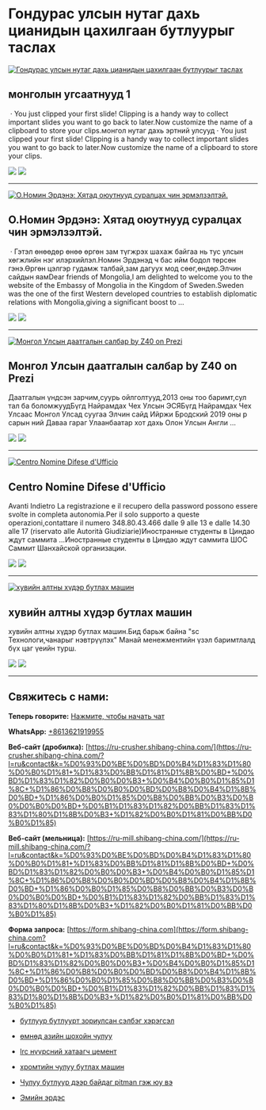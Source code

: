 # Гондурас улсын нутаг дахь цианидын цахилгаан бутлуурыг таслах

<a href="https://swt.shibang-china.com/?l=ru&img&k=%D0%93%D0%BE%D0%BD%D0%B4%D1%83%D1%80%D0%B0%D1%81+%D1%83%D0%BB%D1%81%D1%8B%D0%BD+%D0%BD%D1%83%D1%82%D0%B0%D0%B3+%D0%B4%D0%B0%D1%85%D1%8C+%D1%86%D0%B8%D0%B0%D0%BD%D0%B8%D0%B4%D1%8B%D0%BD+%D1%86%D0%B0%D1%85%D0%B8%D0%BB%D0%B3%D0%B0%D0%B0%D0%BD+%D0%B1%D1%83%D1%82%D0%BB%D1%83%D1%83%D1%80%D1%8B%D0%B3+%D1%82%D0%B0%D1%81%D0%BB%D0%B0%D1%85" target="_blank">![Гондурас улсын нутаг дахь цианидын цахилгаан бутлуурыг таслах](http://static.shibang-china.com/all-800x300/1423.jpg)</a>

## монголын угсаатнууд 1
&nbsp;&#0183;&#32;You just clipped your first slide! Clipping is a handy way to collect important slides you want to go back to later.Now customize the name of a clipboard to store your clips.монгол нутаг дахь эртний улсууд&nbsp;&#0183;&#32;You just clipped your first slide! Clipping is a handy way to collect important slides you want to go back to later.Now customize the name of a clipboard to store your clips.


<a href="https://whatsapp.shibangsoft.com/WhatsApp.php" target="_blank" title="WhatsApp">![](http://static.shibang-china.com/icon/whatsapp.png)</a> <a href="https://swt.shibang-china.com/?l=ru&icon&k=%D0%93%D0%BE%D0%BD%D0%B4%D1%83%D1%80%D0%B0%D1%81+%D1%83%D0%BB%D1%81%D1%8B%D0%BD+%D0%BD%D1%83%D1%82%D0%B0%D0%B3+%D0%B4%D0%B0%D1%85%D1%8C+%D1%86%D0%B8%D0%B0%D0%BD%D0%B8%D0%B4%D1%8B%D0%BD+%D1%86%D0%B0%D1%85%D0%B8%D0%BB%D0%B3%D0%B0%D0%B0%D0%BD+%D0%B1%D1%83%D1%82%D0%BB%D1%83%D1%83%D1%80%D1%8B%D0%B3+%D1%82%D0%B0%D1%81%D0%BB%D0%B0%D1%85" target="_blank">![](http://static.shibang-china.com/icon/chat-ru.png)</a>

---

<a href="https://swt.shibang-china.com/?l=ru&img&k=%D0%93%D0%BE%D0%BD%D0%B4%D1%83%D1%80%D0%B0%D1%81+%D1%83%D0%BB%D1%81%D1%8B%D0%BD+%D0%BD%D1%83%D1%82%D0%B0%D0%B3+%D0%B4%D0%B0%D1%85%D1%8C+%D1%86%D0%B8%D0%B0%D0%BD%D0%B8%D0%B4%D1%8B%D0%BD+%D1%86%D0%B0%D1%85%D0%B8%D0%BB%D0%B3%D0%B0%D0%B0%D0%BD+%D0%B1%D1%83%D1%82%D0%BB%D1%83%D1%83%D1%80%D1%8B%D0%B3+%D1%82%D0%B0%D1%81%D0%BB%D0%B0%D1%85" target="_blank">![О.Номин Эрдэнэ: Хятад оюутнууд суралцах чин эрмэлзэлтэй.](http://static.shibang-china.com/all-800x300/406.jpg)</a>

## О.Номин Эрдэнэ: Хятад оюутнууд суралцах чин эрмэлзэлтэй.
&nbsp;&#0183;&#32;Гэтэл өнөөдөр өнөө өргөн зам түгжрэх шахаж байгаа нь тус улсын хөгжлийн нэг илэрхийлэл.Номин Эрдэнэд ч бас ийм бодол төрсөн гэнэ.Өргөн цэлгэр гудамж талбай,зам дагуух мод сөөг,өндөр.Элчин сайдын яамDear friends of Mongolia,I am delighted to welcome you to the website of the Embassy of Mongolia in the Kingdom of Sweden.Sweden was the one of the first Western developed countries to establish diplomatic relations with Mongolia,giving a significant boost to …


<a href="https://whatsapp.shibangsoft.com/WhatsApp.php" target="_blank" title="WhatsApp">![](http://static.shibang-china.com/icon/whatsapp.png)</a> <a href="https://swt.shibang-china.com/?l=ru&icon&k=%D0%93%D0%BE%D0%BD%D0%B4%D1%83%D1%80%D0%B0%D1%81+%D1%83%D0%BB%D1%81%D1%8B%D0%BD+%D0%BD%D1%83%D1%82%D0%B0%D0%B3+%D0%B4%D0%B0%D1%85%D1%8C+%D1%86%D0%B8%D0%B0%D0%BD%D0%B8%D0%B4%D1%8B%D0%BD+%D1%86%D0%B0%D1%85%D0%B8%D0%BB%D0%B3%D0%B0%D0%B0%D0%BD+%D0%B1%D1%83%D1%82%D0%BB%D1%83%D1%83%D1%80%D1%8B%D0%B3+%D1%82%D0%B0%D1%81%D0%BB%D0%B0%D1%85" target="_blank">![](http://static.shibang-china.com/icon/chat-ru.png)</a>

---

<a href="https://swt.shibang-china.com/?l=ru&img&k=%D0%93%D0%BE%D0%BD%D0%B4%D1%83%D1%80%D0%B0%D1%81+%D1%83%D0%BB%D1%81%D1%8B%D0%BD+%D0%BD%D1%83%D1%82%D0%B0%D0%B3+%D0%B4%D0%B0%D1%85%D1%8C+%D1%86%D0%B8%D0%B0%D0%BD%D0%B8%D0%B4%D1%8B%D0%BD+%D1%86%D0%B0%D1%85%D0%B8%D0%BB%D0%B3%D0%B0%D0%B0%D0%BD+%D0%B1%D1%83%D1%82%D0%BB%D1%83%D1%83%D1%80%D1%8B%D0%B3+%D1%82%D0%B0%D1%81%D0%BB%D0%B0%D1%85" target="_blank">![Монгол Улсын даатгалын салбар by Z40 on Prezi](http://static.shibang-china.com/all-800x300/524.jpg)</a>

## Монгол Улсын даатгалын салбар by Z40 on Prezi
Даатгалын үндсэн зарчим,суурь ойлголтууд,2013 оны тоо баримт,сул тал ба боломжуудБүгд Найрамдах Чех Улсын ЭСЯБүгд Найрамдах Чех Улсаас Монгол Улсад суугаа Элчин сайд Ийржи Бродский 2019 оны р сарын ний Даваа гараг Улаанбаатар хот дахь Олон Улсын Англи …


<a href="https://whatsapp.shibangsoft.com/WhatsApp.php" target="_blank" title="WhatsApp">![](http://static.shibang-china.com/icon/whatsapp.png)</a> <a href="https://swt.shibang-china.com/?l=ru&icon&k=%D0%93%D0%BE%D0%BD%D0%B4%D1%83%D1%80%D0%B0%D1%81+%D1%83%D0%BB%D1%81%D1%8B%D0%BD+%D0%BD%D1%83%D1%82%D0%B0%D0%B3+%D0%B4%D0%B0%D1%85%D1%8C+%D1%86%D0%B8%D0%B0%D0%BD%D0%B8%D0%B4%D1%8B%D0%BD+%D1%86%D0%B0%D1%85%D0%B8%D0%BB%D0%B3%D0%B0%D0%B0%D0%BD+%D0%B1%D1%83%D1%82%D0%BB%D1%83%D1%83%D1%80%D1%8B%D0%B3+%D1%82%D0%B0%D1%81%D0%BB%D0%B0%D1%85" target="_blank">![](http://static.shibang-china.com/icon/chat-ru.png)</a>

---

<a href="https://swt.shibang-china.com/?l=ru&img&k=%D0%93%D0%BE%D0%BD%D0%B4%D1%83%D1%80%D0%B0%D1%81+%D1%83%D0%BB%D1%81%D1%8B%D0%BD+%D0%BD%D1%83%D1%82%D0%B0%D0%B3+%D0%B4%D0%B0%D1%85%D1%8C+%D1%86%D0%B8%D0%B0%D0%BD%D0%B8%D0%B4%D1%8B%D0%BD+%D1%86%D0%B0%D1%85%D0%B8%D0%BB%D0%B3%D0%B0%D0%B0%D0%BD+%D0%B1%D1%83%D1%82%D0%BB%D1%83%D1%83%D1%80%D1%8B%D0%B3+%D1%82%D0%B0%D1%81%D0%BB%D0%B0%D1%85" target="_blank">![Centro Nomine Difese d'Ufficio](http://static.shibang-china.com/all-800x300/308.jpg)</a>

## Centro Nomine Difese d'Ufficio
Avanti Indietro La registrazione e il recupero della password possono essere svolte in completa autonomia.Per il solo supporto a queste operazioni,contattare il numero 348.80.43.466 dalle 9 alle 13 e dalle 14.30 alle 17 (riservato alle Autorit&#224; Giudiziarie)Иностранные студенты в Циндао ждут саммита …Иностранные студенты в Циндао ждут саммита ШОС Саммит Шанхайской организации.


<a href="https://whatsapp.shibangsoft.com/WhatsApp.php" target="_blank" title="WhatsApp">![](http://static.shibang-china.com/icon/whatsapp.png)</a> <a href="https://swt.shibang-china.com/?l=ru&icon&k=%D0%93%D0%BE%D0%BD%D0%B4%D1%83%D1%80%D0%B0%D1%81+%D1%83%D0%BB%D1%81%D1%8B%D0%BD+%D0%BD%D1%83%D1%82%D0%B0%D0%B3+%D0%B4%D0%B0%D1%85%D1%8C+%D1%86%D0%B8%D0%B0%D0%BD%D0%B8%D0%B4%D1%8B%D0%BD+%D1%86%D0%B0%D1%85%D0%B8%D0%BB%D0%B3%D0%B0%D0%B0%D0%BD+%D0%B1%D1%83%D1%82%D0%BB%D1%83%D1%83%D1%80%D1%8B%D0%B3+%D1%82%D0%B0%D1%81%D0%BB%D0%B0%D1%85" target="_blank">![](http://static.shibang-china.com/icon/chat-ru.png)</a>

---

<a href="https://swt.shibang-china.com/?l=ru&img&k=%D0%93%D0%BE%D0%BD%D0%B4%D1%83%D1%80%D0%B0%D1%81+%D1%83%D0%BB%D1%81%D1%8B%D0%BD+%D0%BD%D1%83%D1%82%D0%B0%D0%B3+%D0%B4%D0%B0%D1%85%D1%8C+%D1%86%D0%B8%D0%B0%D0%BD%D0%B8%D0%B4%D1%8B%D0%BD+%D1%86%D0%B0%D1%85%D0%B8%D0%BB%D0%B3%D0%B0%D0%B0%D0%BD+%D0%B1%D1%83%D1%82%D0%BB%D1%83%D1%83%D1%80%D1%8B%D0%B3+%D1%82%D0%B0%D1%81%D0%BB%D0%B0%D1%85" target="_blank">![хувийн алтны хүдэр бутлах машин](http://static.shibang-china.com/all-800x300/1261.jpg)</a>

## хувийн алтны хүдэр бутлах машин
хувийн алтны хүдэр бутлах машин.Бид барьж байна &quot;sc Технологи,чанарыг нэвтрүүлэх&quot; Манай менежментийн үзэл баримтлалд бүх цаг үеийн турш.

<a href="https://whatsapp.shibangsoft.com/WhatsApp.php" target="_blank" title="WhatsApp">![](http://static.shibang-china.com/icon/whatsapp.png)</a> <a href="https://swt.shibang-china.com/?l=ru&icon&k=%D0%93%D0%BE%D0%BD%D0%B4%D1%83%D1%80%D0%B0%D1%81+%D1%83%D0%BB%D1%81%D1%8B%D0%BD+%D0%BD%D1%83%D1%82%D0%B0%D0%B3+%D0%B4%D0%B0%D1%85%D1%8C+%D1%86%D0%B8%D0%B0%D0%BD%D0%B8%D0%B4%D1%8B%D0%BD+%D1%86%D0%B0%D1%85%D0%B8%D0%BB%D0%B3%D0%B0%D0%B0%D0%BD+%D0%B1%D1%83%D1%82%D0%BB%D1%83%D1%83%D1%80%D1%8B%D0%B3+%D1%82%D0%B0%D1%81%D0%BB%D0%B0%D1%85" target="_blank">![](http://static.shibang-china.com/icon/chat-ru.png)</a>

---
## Свяжитесь с нами:

**Теперь говорите:** [Нажмите, чтобы начать чат](https://swt.shibang-china.com?l=ru&contact&k=%D0%93%D0%BE%D0%BD%D0%B4%D1%83%D1%80%D0%B0%D1%81+%D1%83%D0%BB%D1%81%D1%8B%D0%BD+%D0%BD%D1%83%D1%82%D0%B0%D0%B3+%D0%B4%D0%B0%D1%85%D1%8C+%D1%86%D0%B8%D0%B0%D0%BD%D0%B8%D0%B4%D1%8B%D0%BD+%D1%86%D0%B0%D1%85%D0%B8%D0%BB%D0%B3%D0%B0%D0%B0%D0%BD+%D0%B1%D1%83%D1%82%D0%BB%D1%83%D1%83%D1%80%D1%8B%D0%B3+%D1%82%D0%B0%D1%81%D0%BB%D0%B0%D1%85)

**WhatsApp:**  [+8613621919955](https://whatsapp.shibangsoft.com/WhatsApp.php)

**Веб-сайт (дробилка):** [https://ru-crusher.shibang-china.com/](https://ru-crusher.shibang-china.com/?l=ru&contact&k=%D0%93%D0%BE%D0%BD%D0%B4%D1%83%D1%80%D0%B0%D1%81+%D1%83%D0%BB%D1%81%D1%8B%D0%BD+%D0%BD%D1%83%D1%82%D0%B0%D0%B3+%D0%B4%D0%B0%D1%85%D1%8C+%D1%86%D0%B8%D0%B0%D0%BD%D0%B8%D0%B4%D1%8B%D0%BD+%D1%86%D0%B0%D1%85%D0%B8%D0%BB%D0%B3%D0%B0%D0%B0%D0%BD+%D0%B1%D1%83%D1%82%D0%BB%D1%83%D1%83%D1%80%D1%8B%D0%B3+%D1%82%D0%B0%D1%81%D0%BB%D0%B0%D1%85)

**Веб-сайт (мельница):** [https://ru-mill.shibang-china.com/](https://ru-mill.shibang-china.com/?l=ru&contact&k=%D0%93%D0%BE%D0%BD%D0%B4%D1%83%D1%80%D0%B0%D1%81+%D1%83%D0%BB%D1%81%D1%8B%D0%BD+%D0%BD%D1%83%D1%82%D0%B0%D0%B3+%D0%B4%D0%B0%D1%85%D1%8C+%D1%86%D0%B8%D0%B0%D0%BD%D0%B8%D0%B4%D1%8B%D0%BD+%D1%86%D0%B0%D1%85%D0%B8%D0%BB%D0%B3%D0%B0%D0%B0%D0%BD+%D0%B1%D1%83%D1%82%D0%BB%D1%83%D1%83%D1%80%D1%8B%D0%B3+%D1%82%D0%B0%D1%81%D0%BB%D0%B0%D1%85)

**Форма запроса:** [https://form.shibang-china.com](https://form.shibang-china.com?l=ru&contact&k=%D0%93%D0%BE%D0%BD%D0%B4%D1%83%D1%80%D0%B0%D1%81+%D1%83%D0%BB%D1%81%D1%8B%D0%BD+%D0%BD%D1%83%D1%82%D0%B0%D0%B3+%D0%B4%D0%B0%D1%85%D1%8C+%D1%86%D0%B8%D0%B0%D0%BD%D0%B8%D0%B4%D1%8B%D0%BD+%D1%86%D0%B0%D1%85%D0%B8%D0%BB%D0%B3%D0%B0%D0%B0%D0%BD+%D0%B1%D1%83%D1%82%D0%BB%D1%83%D1%83%D1%80%D1%8B%D0%B3+%D1%82%D0%B0%D1%81%D0%BB%D0%B0%D1%85)

* [бутлуур бутлуурт зориулсан сэлбэг хэрэгсэл](../128/%D0%B1%D1%83%D1%82%D0%BB%D1%83%D1%83%D1%80%20%D0%B1%D1%83%D1%82%D0%BB%D1%83%D1%83%D1%80%D1%82%20%D0%B7%D0%BE%D1%80%D0%B8%D1%83%D0%BB%D1%81%D0%B0%D0%BD%20%D1%81%D1%8D%D0%BB%D0%B1%D1%8D%D0%B3%20%D1%85%D1%8D%D1%80%D1%8D%D0%B3%D1%81%D1%8D%D0%BB.md)

* [өмнөд азийн шохойн чулуу](../130/%D3%A9%D0%BC%D0%BD%D3%A9%D0%B4%20%D0%B0%D0%B7%D0%B8%D0%B9%D0%BD%20%D1%88%D0%BE%D1%85%D0%BE%D0%B9%D0%BD%20%D1%87%D1%83%D0%BB%D1%83%D1%83.md)

* [lrc нүүрсний хатаагч цемент](../127/lrc%20%D0%BD%D2%AF%D2%AF%D1%80%D1%81%D0%BD%D0%B8%D0%B9%20%D1%85%D0%B0%D1%82%D0%B0%D0%B0%D0%B3%D1%87%20%D1%86%D0%B5%D0%BC%D0%B5%D0%BD%D1%82.md)

* [хромтийн чулуу бутлах машин](../127/%D1%85%D1%80%D0%BE%D0%BC%D1%82%D0%B8%D0%B9%D0%BD%20%D1%87%D1%83%D0%BB%D1%83%D1%83%20%D0%B1%D1%83%D1%82%D0%BB%D0%B0%D1%85%20%D0%BC%D0%B0%D1%88%D0%B8%D0%BD.md)

* [Чулуу бутлуур дээр байдаг pitman гэж юу вэ](../130/%D0%A7%D1%83%D0%BB%D1%83%D1%83%20%D0%B1%D1%83%D1%82%D0%BB%D1%83%D1%83%D1%80%20%D0%B4%D1%8D%D1%8D%D1%80%20%D0%B1%D0%B0%D0%B9%D0%B4%D0%B0%D0%B3%20pitman%20%D0%B3%D1%8D%D0%B6%20%D1%8E%D1%83%20%D0%B2%D1%8D.md)

* [Эмийн эрдэс](../126/%D0%AD%D0%BC%D0%B8%D0%B9%D0%BD%20%D1%8D%D1%80%D0%B4%D1%8D%D1%81.md)